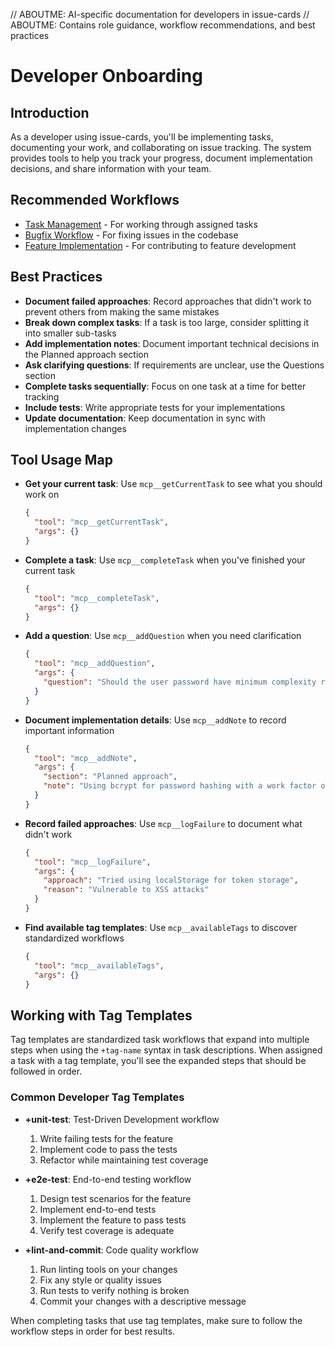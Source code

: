 // ABOUTME: AI-specific documentation for developers in issue-cards
// ABOUTME: Contains role guidance, workflow recommendations, and best practices

# Developer Onboarding

## Introduction
As a developer using issue-cards, you'll be implementing tasks, documenting your work, and collaborating on issue tracking. The system provides tools to help you track your progress, document implementation decisions, and share information with your team.

## Recommended Workflows
- [Task Management](../workflows/task-management.md) - For working through assigned tasks
- [Bugfix Workflow](../workflows/bugfix.md) - For fixing issues in the codebase
- [Feature Implementation](../workflows/create-feature.md) - For contributing to feature development

## Best Practices
- **Document failed approaches**: Record approaches that didn't work to prevent others from making the same mistakes
- **Break down complex tasks**: If a task is too large, consider splitting it into smaller sub-tasks
- **Add implementation notes**: Document important technical decisions in the Planned approach section
- **Ask clarifying questions**: If requirements are unclear, use the Questions section
- **Complete tasks sequentially**: Focus on one task at a time for better tracking
- **Include tests**: Write appropriate tests for your implementations
- **Update documentation**: Keep documentation in sync with implementation changes

## Tool Usage Map
- **Get your current task**: Use `mcp__getCurrentTask` to see what you should work on
  ```json
  {
    "tool": "mcp__getCurrentTask",
    "args": {}
  }
  ```

- **Complete a task**: Use `mcp__completeTask` when you've finished your current task
  ```json
  {
    "tool": "mcp__completeTask",
    "args": {}
  }
  ```

- **Add a question**: Use `mcp__addQuestion` when you need clarification
  ```json
  {
    "tool": "mcp__addQuestion",
    "args": {
      "question": "Should the user password have minimum complexity requirements?"
    }
  }
  ```

- **Document implementation details**: Use `mcp__addNote` to record important information
  ```json
  {
    "tool": "mcp__addNote",
    "args": {
      "section": "Planned approach",
      "note": "Using bcrypt for password hashing with a work factor of 12"
    }
  }
  ```

- **Record failed approaches**: Use `mcp__logFailure` to document what didn't work
  ```json
  {
    "tool": "mcp__logFailure",
    "args": {
      "approach": "Tried using localStorage for token storage",
      "reason": "Vulnerable to XSS attacks"
    }
  }
  ```

- **Find available tag templates**: Use `mcp__availableTags` to discover standardized workflows
  ```json
  {
    "tool": "mcp__availableTags",
    "args": {}
  }
  ```

## Working with Tag Templates

Tag templates are standardized task workflows that expand into multiple steps when using the `+tag-name` syntax in task descriptions. When assigned a task with a tag template, you'll see the expanded steps that should be followed in order.

### Common Developer Tag Templates

- **+unit-test**: Test-Driven Development workflow
  1. Write failing tests for the feature
  2. Implement code to pass the tests 
  3. Refactor while maintaining test coverage

- **+e2e-test**: End-to-end testing workflow
  1. Design test scenarios for the feature
  2. Implement end-to-end tests
  3. Implement the feature to pass tests
  4. Verify test coverage is adequate

- **+lint-and-commit**: Code quality workflow
  1. Run linting tools on your changes
  2. Fix any style or quality issues
  3. Run tests to verify nothing is broken
  4. Commit your changes with a descriptive message

When completing tasks that use tag templates, make sure to follow the workflow steps in order for best results.